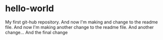 # hello-world
My first git-hub repository.
And now I'm making and change to the readme file.
And now I'm making another change to the readme file.
And another change...
And the final change
